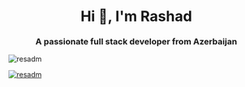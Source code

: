 <!--### Hi there 👋-->

<!--
**ResadM/ResadM** is a ✨ _special_ ✨ repository because its `README.md` (this file) appears on your GitHub profile.

Here are some ideas to get you started:

- 🔭 I’m currently working on ...
- 🌱 I’m currently learning ...
- 👯 I’m looking to collaborate on ...
- 🤔 I’m looking for help with ...
- 💬 Ask me about ...
- 📫 How to reach me: ...
- 😄 Pronouns: ...
- ⚡ Fun fact: ...
-->
<h1 align="center">Hi 👋, I'm Rashad</h1>
<h3 align="center">A passionate full stack developer from Azerbaijan</h3>

<p align="left"> <img src="https://komarev.com/ghpvc/?username=resadm&label=Profile%20views&color=0e75b6&style=flat" alt="resadm" /> </p>

<p align="left"> <a href="https://github.com/ryo-ma/github-profile-trophy"><img src="https://github-profile-trophy.vercel.app/?username=resadm" alt="resadm" /></a> </p>


